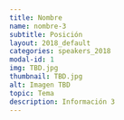 ```yaml
---
title: Nombre
name: nombre-3
subtitle: Posición
layout: 2018_default
categories: speakers_2018
modal-id: 1
img: TBD.jpg
thumbnail: TBD.jpg
alt: Imagen TBD
topic: Tema
description: Información 3
---
```

